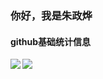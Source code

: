 ### 你好，我是朱政烨

#### github基础统计信息
<a href="https://github.com/zzy99">
  <img align="left" src="https://github-readme-stats.vercel.app/api?username=zzy99&count_private=true&show_icons=true&theme=radical" />
</a>

<a href="https://github.com/zzy99">
  <img align="center" src="https://github-readme-stats.vercel.app/api/top-langs/?username=wangsrGit119&layout=compact" />
</a>
